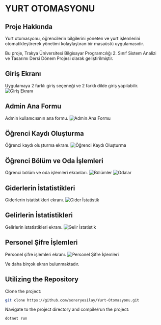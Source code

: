 # YURT OTOMASYONU

## Proje Hakkında 

Yurt otomasyonu, öğrencilerin bilgilerini yöneten ve yurt işlemlerini otomatikleştirerek yönetimi kolaylaştıran bir masaüstü uygulamasıdır.

Bu proje, Trakya Üniversitesi Bilgisayar Programcılığı 2. Sınıf Sistem Analizi ve Tasarımı Dersi Dönem Projesi olarak geliştirilmiştir.

## Giriş Ekranı
Uygulamaya 2 farklı giriş seçeneği ve 2 farklı dilde giriş yapılabilir.
![Giriş Ekranı](https://github.com/soneryesilay/Yurt_Otomasyonu/assets/122547220/01f6bed8-b585-48cf-bbbe-f68c987c98f6)

## Admin Ana Formu
Admin kullanıcısının ana formu.
![Admin Ana Formu](https://github.com/soneryesilay/Yurt-Otomasyonu/assets/122547220/994abb91-0efe-4d14-afe5-b3d7074a66b0)

## Öğrenci Kaydı Oluşturma
Öğrenci kaydı oluşturma ekranı.
![Öğrenci Kaydı Oluşturma](https://github.com/soneryesilay/Yurt_Otomasyonu/assets/122547220/9e6e3c08-412a-4a53-acfa-b44472102b97)

## Öğrenci Bölüm ve Oda İşlemleri
Öğrenci bölüm ve oda işlemleri ekranları.
![Bölümler](https://github.com/soneryesilay/Yurt_Otomasyonu/assets/122547220/7efaa565-ab61-48dc-82e1-6436fee89cff)
![Odalar](https://github.com/soneryesilay/Yurt_Otomasyonu/assets/122547220/c87bc96e-45b1-41ba-bb64-8a0ebb068562)

## Giderlerin İstatistikleri
Giderlerin istatistikleri ekranı.
![Gider İstatistik](https://github.com/soneryesilay/Yurt_Otomasyonu/assets/122547220/7776564f-df21-4fa2-8c0a-2ecbcf92be7d)

## Gelirlerin İstatistikleri
Gelirlerin istatistikleri ekranı.
![Gelir İstatistik](https://github.com/soneryesilay/Yurt_Otomasyonu/assets/122547220/b6aa8bcb-bdc5-45c0-94df-887ad79c6765)


## Personel Şifre İşlemleri
Personel şifre işlemleri ekranı.
![Personel Şifre İşlemleri](https://github.com/soneryesilay/Yurt-Otomasyonu/assets/122547220/40cb4fdb-53c5-4e61-81fd-2699d339c813)

Ve daha birçok ekran bulunmaktadır.


## Utilizing the Repository

Clone the project:
```bash
git clone https://github.com/soneryesilay/Yurt-Otomasyonu.git
```
Navigate to the project directory and compile/run the project:
```bash
dotnet run

